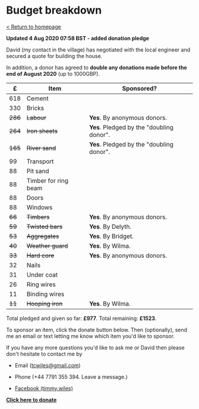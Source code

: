 # Budget breakdown

[ < Return to homepage](README.md) 

**Updated 4 Aug 2020 07:58 BST - added donation pledge**

David (my contact in the village) has negotiated
with the local engineer and secured a quote
for building the house. 

In addition, a donor has agreed to **double 
any donations made before the end of August 2020**
(up to 1000GBP).

£	|Item		|Sponsored? 
--------|---------------|--------
618	|Cement		|
330	|Bricks		|
~~286~~	|~~Labour~~		|**Yes**.  By anonymous donors.
~~264~~	|~~Iron sheets~~|**Yes**. Pledged by the "doubling donor". 
~~165~~	|~~River sand~~	| **Yes**. Pledged by the "doubling donor". 
99	|Transport	|
88	|Pit sand	|
88	|Timber for ring beam|	
88	|Doors	|
88	|Windows	|
~~66~~	|~~Timbers~~ | **Yes**. By anonymous donors. 	
~~59~~	|~~Twisted bars~~|**Yes**. By Delyth. 
~~53~~	|~~Aggregates~~	|**Yes**.  By Bridget.
~~40~~	|~~Weather guard~~	|**Yes**.  By Wilma. 
~~33~~	|~~Hard core~~|**Yes**. By anonymous donors. 	
32	|Nails	|
31	|Under coat	|
26	|Ring wires	
11	|Binding wires	
~~11~~	|~~Hooping iron~~	|**Yes**.  By Wilma. 

Total pledged and given so far: **£977**. Total
remaining: **£1523**.

To sponsor an item, click the donate button below. 
Then (optionally), send me an email or text letting
me know which item you'd like to sponsor. 

If you have any more questions you'd like to ask
me or David then please don't hesitate to contact
me by

* Email (tcwiles@gmail.com) 

* Phone (+44 7791 355 394. Leave a message.)

* [Facebook (timmy.wiles)](https://www.facebook.com/timmy.wiles)

<a href="https://www.gofundme.com/f/a-house-for-arthur-before-the-rains-come?utm_source=customer&utm_medium=copy_link&utm_campaign=p_cf+share-flow-1"><strong>Click here to donate </strong>

<div class="gfm-embed" data-url="https://www.gofundme.com/f/a-house-for-arthur-before-the-rains-come/widget/medium"></div>

<script defer src="https://www.gofundme.com/static/js/embed.js"></script>
